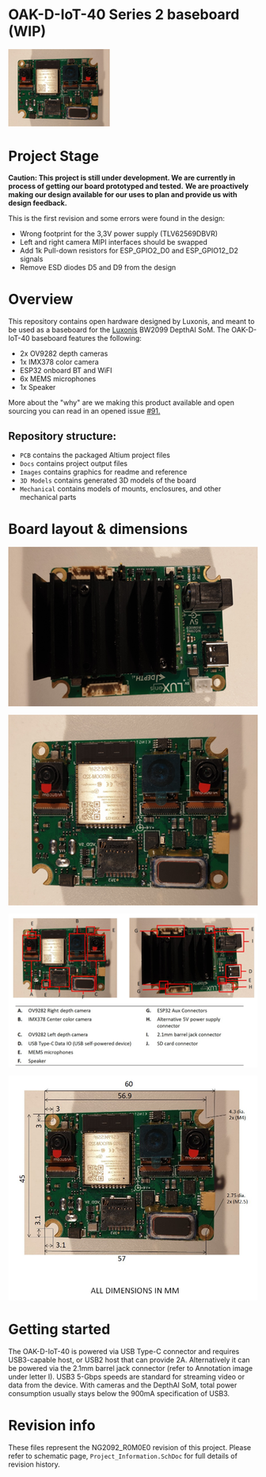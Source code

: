 # OAK-D-IoT-40 Series 2 baseboard (WIP)

<img src="Images/OAK-D-IoT-40-Front.jpg" style="zoom:20%;" />





# Project Stage

**Caution: This project is still under development. We are currently in process of getting our board prototyped and tested.** 
           **We are proactively making our design available for our uses to plan and provide us with design feedback.** 

This is the first revision and some errors were found in the design:

- Wrong footprint for the 3,3V power supply (TLV62569DBVR)
- Left and right camera MIPI interfaces should be swapped
- Add 1k Pull-down resistors for ESP_GPIO2_D0 and ESP_GPIO12_D2 signals
- Remove ESD diodes D5 and D9 from the design

# Overview

This repository contains open hardware designed by Luxonis, and meant to be used as a baseboard for the [Luxonis](https://docs.luxonis.com/projects/hardware/en/latest/pages/BW2099.html?highlight=som%20pro) BW2099 DepthAI SoM. The OAK-D-IoT-40 baseboard features the following:

- 2x OV9282 depth cameras
- 1x IMX378 color camera
- ESP32 onboard BT and WiFI
- 6x MEMS microphones
- 1x Speaker

More about the "why" are we making this product available and open sourcing you can read in an opened issue [#91.](https://github.com/luxonis/depthai-hardware/issues/91)

## Repository structure:
* `PCB` contains the packaged Altium project files
* `Docs` contains project output files
* `Images` contains graphics for readme and reference
* `3D Models` contains generated 3D models of the board
* `Mechanical` contains models of mounts, enclosures, and other mechanical parts


# Board layout & dimensions

![](Images/OAK-D-IoT-40-Back.jpg)

![](Images/OAK-D-IoT-40-Front.jpg)

![](Images/Annotation.jpg)

![](Images/Dimensions.jpg)



# Getting started

The OAK-D-IoT-40 is powered via USB Type-C connector and requires USB3-capable host, or USB2 host that can provide 2A. Alternatively it can be powered via the 2.1mm barrel jack connector (refer to Annotation image under letter I). USB3 5-Gbps speeds are standard for streaming video or data from the device. With cameras and the DepthAI SoM, total power consumption usually stays below the 900mA specification of USB3. 


# Revision info
These files represent the NG2092_R0M0E0 revision of this project. Please refer to schematic page, `Project_Information.SchDoc` for full details of revision history.
